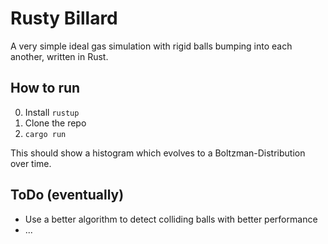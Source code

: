# Rusty Billard

A very simple ideal gas simulation with rigid balls bumping into each another, written in Rust.

## How to run

0. Install `rustup`
1. Clone the repo
2. `cargo run`

This should show a histogram which evolves to a Boltzman-Distribution over time.

## ToDo (eventually)

* Use a better algorithm to detect colliding balls with better performance
* ...

